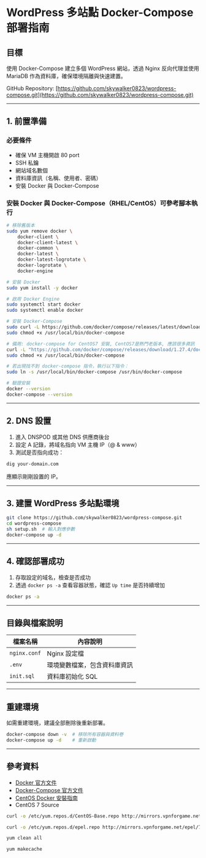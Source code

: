# WordPress 多站點 Docker-Compose 部署指南

## 目標

使用 Docker-Compose 建立多個 WordPress 網站，透過 Nginx 反向代理並使用 MariaDB 作為資料庫，確保環境隔離與快速建置。

GitHub Repository: [https://github.com/skywalker0823/wordpress-compose.git](https://github.com/skywalker0823/wordpress-compose.git)

---

## 1. 前置準備

### 必要條件
- 確保 VM 主機開啟 80 port
- SSH 私鑰
- 網站域名數個
- 資料庫資訊（名稱、使用者、密碼）
- 安裝 Docker 與 Docker-Compose

### 安裝 Docker 與 Docker-Compose（RHEL/CentOS）可參考腳本執行

```bash
# 移除舊版本
sudo yum remove docker \
    docker-client \
    docker-client-latest \
    docker-common \
    docker-latest \
    docker-latest-logrotate \
    docker-logrotate \
    docker-engine

# 安裝 Docker
sudo yum install -y docker

# 啟用 Docker Engine
sudo systemctl start docker
sudo systemctl enable docker

# 安裝 Docker-Compose
sudo curl -L https://github.com/docker/compose/releases/latest/download/docker-compose-$(uname -s)-$(uname -m) -o /usr/local/bin/docker-compose
sudo chmod +x /usr/local/bin/docker-compose

# 備用: docker-compose for CentOS7 安裝, CentOS7是熱門老版本, 應該很多資訊
curl -L "https://github.com/docker/compose/releases/download/1.27.4/docker-compose-$(uname -s)-$(uname -m)" -o /usr/local/bin/docker-compose
sudo chmod +x /usr/local/bin/docker-compose

# 若出現找不到 docker-compose 指令，執行以下指令：
sudo ln -s /usr/local/bin/docker-compose /usr/bin/docker-compose

# 驗證安裝
docker --version
docker-compose --version
```

---

## 2. DNS 設置

1. 進入 DNSPOD 或其他 DNS 供應商後台
2. 設定 A 記錄，將域名指向 VM 主機 IP（@ & www）
3. 測試是否指向成功：

```bash
dig your-domain.com
```

應顯示剛剛設置的 IP。

---

## 3. 建置 WordPress 多站點環境

```bash
git clone https://github.com/skywalker0823/wordpress-compose.git
cd wordpress-compose
sh setup.sh  # 輸入對應參數
docker-compose up -d
```

---

## 4. 確認部署成功

1. 存取設定的域名，檢查是否成功
2. 透過 `docker ps -a` 查看容器狀態，確認 `Up time` 是否持續增加

```bash
docker ps -a
```

---

## 目錄與檔案說明

| 檔案名稱     | 內容說明 |
|--------------|----------|
| `nginx.conf` | Nginx 設定檔 |
| `.env`       | 環境變數檔案，包含資料庫資訊 |
| `init.sql`   | 資料庫初始化 SQL |

---

## 重建環境

如需重建環境，建議全部刪除後重新部署。

```bash
docker-compose down -v  # 移除所有容器與資料卷
docker-compose up -d    # 重新啟動
```

---

## 參考資料

- [Docker 官方文件](https://docs.docker.com/)
- [Docker-Compose 官方文件](https://docs.docker.com/compose/)
- [CentOS Docker 安裝指南](https://docs.docker.com/engine/install/centos/)
- CentOS 7 Source
```bash
curl -o /etc/yum.repos.d/CentOS-Base.repo http://mirrors.vpnforgame.net/centos/7/CentOS-Base.repo

curl -o /etc/yum.repos.d/epel.repo http://mirrors.vpnforgame.net/epel/7/epel.repo

yum clean all

yum makecache
```

